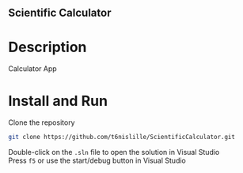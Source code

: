## Scientific Calculator
# Description
Calculator App

# Install and Run
Clone the repository
```bash
git clone https://github.com/t6nislille/ScientificCalculator.git
```
Double-click on the `.sln` file to open the solution in Visual Studio <br>
Press `f5` or use the start/debug button in Visual Studio
